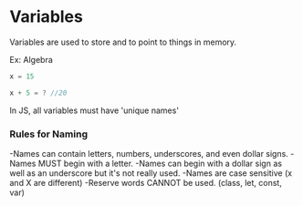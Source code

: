 # Variables

Variables are used to store and to point to things in memory.

Ex: Algebra

```js
x = 15

x + 5 = ? //20

```

In JS, all variables must have 'unique names'

### Rules for Naming
-Names can contain letters, numbers, underscores, and even dollar signs.
-Names MUST begin with a letter.
-Names can begin with a dollar sign as well as an underscore but it's not really used.
-Names are case sensitive (x and X are different)
-Reserve words CANNOT be used. (class, let, const, var)


